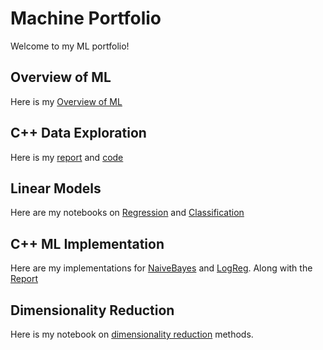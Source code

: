 # Machine Portfolio
Welcome to my ML portfolio!

## Overview of ML
Here is my [Overview of ML](Overview_of_ML.pdf)

## C++ Data Exploration
Here is my [report](C++_Data_Exploration.pdf) and [code](data_exploration.cpp)

## Linear Models
Here are my notebooks on [Regression](Regression.pdf) and [Classification](Classification.pdf)

## C++ ML Implementation
Here are my implementations for [NaiveBayes](NaiveBayes.cpp) and [LogReg](LogReg.cpp). Along with the [Report](C++_Implementation.pdf)

## Dimensionality Reduction
Here is my notebook on [dimensionality reduction](dim_red.pdf) methods.
